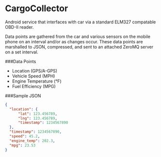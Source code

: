 CargoCollector
==============

Android service that interfaces with car via a standard ELM327 compatable OBD-II reader.

Data points are gathered from the car and various sensors on the mobile phone on an interval and/or as changes occur.  These data points are marshalled to JSON, compressed, and sent to an attached ZeroMQ server on a set interval.

###Data Points
- Location (GPS/A-GPS)
- Vehicle Speed (MPH)
- Engine Temperature (&deg;F)
- Fuel Efficiency (MPG)

###Sample JSON
```json
{
  "location": {
      "lat": 123.456789,
      "lng": 123.456789,
      "timestamp": 1234567890
  },
  "timestamp": 1234567890,
  "speed": 45.2,
  "engine_temp": 202.3,
  "mpg": 23.53
}
```
